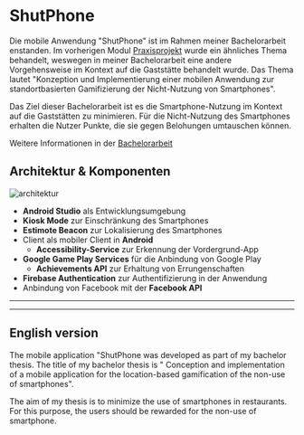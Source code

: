 # ShutPhone
Die mobile Anwendung "ShutPhone" ist im Rahmen meiner Bachelorarbeit enstanden. 
Im vorherigen Modul [Praxisprojekt](https://github.com/PhiHaiDinh/ShutApps) wurde ein ähnliches Thema behandelt, weswegen in meiner Bachelorarbeit eine andere Vorgehensweise im Kontext auf die Gaststätte behandelt wurde. 
Das Thema lautet "Konzeption und Implementierung einer mobilen Anwendung zur standortbasierten Gamifizierung der Nicht-Nutzung von Smartphones". 


Das Ziel dieser Bachelorarbeit ist es die Smartphone-Nutzung im Kontext auf die Gaststätten zu minimieren. 
Für die Nicht-Nutzung des Smartphones erhalten die Nutzer Punkte, die sie gegen Belohungen umtauschen können. 
 
Weitere Informationen in der [Bachelorarbeit](https://github.com/PhiHaiDinh/ShutPhone/blob/master/BA_ShutPhone_Vu_Phi_Hai_Dinh.pdf)

## Architektur & Komponenten
![architektur](https://user-images.githubusercontent.com/38287483/38677541-da8818b2-3e5e-11e8-94ec-68bf5bfd7ac5.jpg)

* **Android Studio** als Entwicklungsumgebung
* **Kiosk Mode** zur Einschränkung des Smartphones
* **Estimote Beacon** zur Lokalisierung des Smartphones
* Client als mobiler Client in **Android**
  * **Accessibility-Service** zur Erkennung der Vordergrund-App
* **Google Game Play Services** für die Anbindung von Google Play
  * **Achievements API** zur Erhaltung von Errungenschaften
* **Firebase Authentication** zur Authentifizierung in der Anwendung
* Anbindung von Facebook mit der **Facebook API**

-------------------
-------------------

## English version

The mobile application "ShutPhone was developed as part of my bachelor thesis. 
The title of my bachelor thesis is "
Conception and implementation of a mobile application for the location-based gamification of the non-use of smartphones".

The aim of my thesis is to minimize the use of smartphones in restaurants. 
For this purpose, the users should be rewarded for the non-use of smartphone. 
